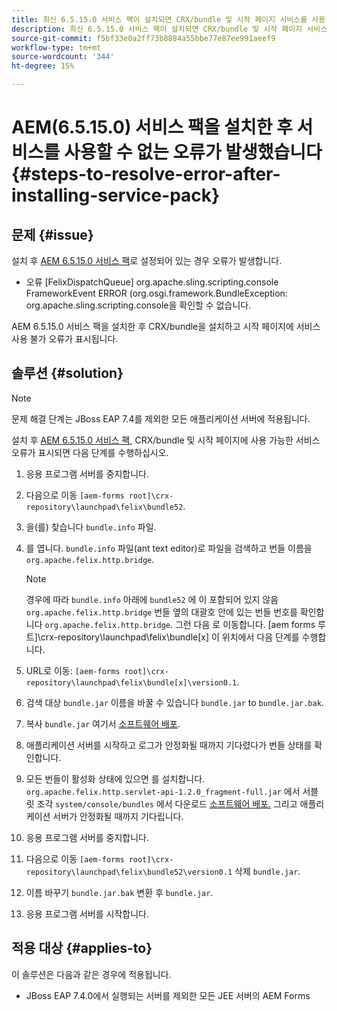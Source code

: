 ```yaml
---
title: 최신 6.5.15.0 서비스 팩이 설치되면 CRX/bundle 및 시작 페이지 서비스를 사용할 수 없는 오류가 발생합니다
description: 최신 6.5.15.0 서비스 팩이 설치되면 CRX/bundle 및 시작 페이지 서비스를 사용할 수 없는 오류가 발생합니다
source-git-commit: f5bf33e0a2ff73b8884a55bbe77e87ee991aeef9
workflow-type: tm+mt
source-wordcount: '344'
ht-degree: 15%

---
```



# AEM(6.5.15.0) 서비스 팩을 설치한 후 서비스를 사용할 수 없는 오류가 발생했습니다 {#steps-to-resolve-error-after-installing-service-pack}

## 문제 {#issue}

설치 후 [AEM 6.5.15.0 서비스 팩](https://experience.adobe.com/#/downloads/content/software-distribution/en/aem.html?package=/content/software-distribution/en/details.html/content/dam/aem/public/adobe/packages/cq650/servicepack/aem-service-pkg-6.5.15.0.zip)로 설정되어 있는 경우 오류가 발생합니다.
* 오류 [FelixDispatchQueue] org.apache.sling.scripting.console FrameworkEvent ERROR (org.osgi.framework.BundleException: org.apache.sling.scripting.console을 확인할 수 없습니다.

AEM 6.5.15.0 서비스 팩을 설치한 후 CRX/bundle을 설치하고 시작 페이지에 서비스 사용 불가 오류가 표시됩니다.

## 솔루션 {#solution}

>[!NOTE]
>
>문제 해결 단계는 JBoss EAP 7.4를 제외한 모든 애플리케이션 서버에 적용됩니다.

설치 후 [AEM 6.5.15.0 서비스 팩](https://experience.adobe.com/#/downloads/content/software-distribution/en/aem.html?package=/content/software-distribution/en/details.html/content/dam/aem/public/adobe/packages/cq650/servicepack/aem-service-pkg-6.5.15.0.zip), CRX/bundle 및 시작 페이지에 사용 가능한 서비스 오류가 표시되면 다음 단계를 수행하십시오.

1. 응용 프로그램 서버를 중지합니다.
1. 다음으로 이동 `[aem-forms root]\crx-repository\launchpad\felix\bundle52`.
1. 을(를) 찾습니다 `bundle.info` 파일.
1. 를 엽니다. `bundle.info` 파일(ant text editor)로 파일을 검색하고 번들 이름을 `org.apache.felix.http.bridge`.

   >[!NOTE]
   >
   >경우에 따라 `bundle.info` 아래에 `bundle52` 에 이 포함되어 있지 않음 `org.apache.felix.http.bridge` 번들 옆의 대괄호 안에 있는 번들 번호를 확인합니다 `org.apache.felix.http.bridge`. 그런 다음 로 이동합니다. [aem forms 루트]\crx-repository\launchpad\felix\bundle[x] 이 위치에서 다음 단계를 수행합니다.

1. URL로 이동: `[aem-forms root]\crx-repository\launchpad\felix\bundle[x]\version0.1`.
1. 검색 대상 `bundle.jar` 이름을 바꿀 수 있습니다 `bundle.jar` to `bundle.jar.bak`.
1. 복사 `bundle.jar` 여기서 [소프트웨어 배포](https://experience.adobe.com/#/downloads/content/software-distribution/en/aem.html?package=/content/software-distribution/en/details.html/content/dam/aem/public/adobe/packages/cq650/featurepack/bundle.jar).
1. 애플리케이션 서버를 시작하고 로그가 안정화될 때까지 기다렸다가 번들 상태를 확인합니다.
1. 모든 번들이 활성화 상태에 있으면 를 설치합니다. `org.apache.felix.http.servlet-api-1.2.0_fragment-full.jar` 에서 서블릿 조각 `system/console/bundles` 에서 다운로드 [소프트웨어 배포.](https://experience.adobe.com/#/downloads/content/software-distribution/en/aem.html?package=/content/software-distribution/en/details.html/content/dam/aem/public/adobe/packages/cq650/featurepack/org.apache.felix.http.servlet-api-1.2.0_fragment_full.jar) 그리고 애플리케이션 서버가 안정화될 때까지 기다립니다.
1. 응용 프로그램 서버를 중지합니다.
1. 다음으로 이동 `[aem-forms root]\crx-repository\launchpad\felix\bundle52\version0.1` 삭제 `bundle.jar`.
1. 이름 바꾸기 `bundle.jar.bak` 변환 후 `bundle.jar`.
1. 응용 프로그램 서버를 시작합니다.

## 적용 대상 {#applies-to}

이 솔루션은 다음과 같은 경우에 적용됩니다.
* JBoss EAP 7.4.0에서 실행되는 서버를 제외한 모든 JEE 서버의 AEM Forms
